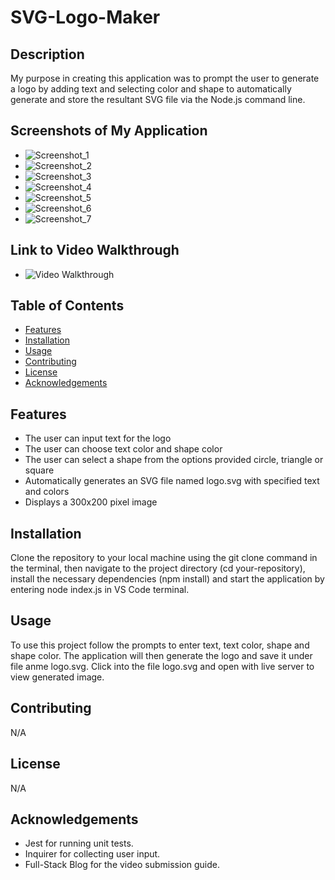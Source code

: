 # SVG-Logo-Maker

## Description
My purpose in creating this application was to prompt the user to generate a logo by adding text and selecting color and shape to automatically generate and store the resultant SVG file via the Node.js command line.

## Screenshots of My Application
- ![Screenshot_1](./images/Screenshot_(1).png)
- ![Screenshot_2](./images/Screenshot_(2).png)
- ![Screenshot_3](./images/Screenshot_(3).png)
- ![Screenshot_4](./images/Screenshot_(4).png)
- ![Screenshot_5](./images/Screenshot_(5).png)
- ![Screenshot_6](./images/Screenshot_(6).png)
- ![Screenshot_7](./images/Screenshot_(7).png)

## Link to Video Walkthrough
- ![Video Walkthrough](hhttps://drive.google.com/file/d/15rngp9MbO5Kmnw3Xw61-hn14H1Y8PUIT/view?usp=sharing)

## Table of Contents
- [Features](#features)
- [Installation](#installation)
- [Usage](#usage)
- [Contributing](#contributing)
- [License](#license)
- [Acknowledgements](#acknowledgements)

## Features
- The user can input text for the logo
- The user can choose text color and shape color
- The user can select a shape from the options provided circle, triangle or square
- Automatically generates an SVG file named logo.svg with specified text and colors
- Displays a 300x200 pixel image

## Installation
Clone the repository to your local machine using the git clone command in the terminal, then navigate to the project directory (cd your-repository), install the necessary dependencies (npm install) and start the application by entering node index.js in VS Code terminal.

## Usage
To use this project follow the prompts to enter text, text color, shape and shape color. The application will then generate the logo and save it under file anme logo.svg. Click into the file logo.svg and open with live server to view generated image.

## Contributing
N/A

## License
N/A

## Acknowledgements
- Jest for running unit tests.
- Inquirer for collecting user input.
- Full-Stack Blog for the video submission guide.